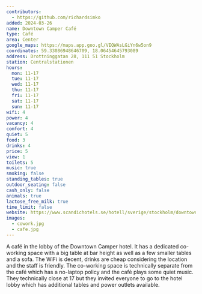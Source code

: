 ```yaml
---
contributors:
  - https://github.com/richardsimko
added: 2024-03-26
name: Downtown Camper Café
type: Café
area: Center
google_maps: https://maps.app.goo.gl/VEQWAsLGiYn6w5on9
coordinates: 59.33086948646709, 18.06454645793089
address: Drottninggatan 28, 111 51 Stockholm
station: Centralstationen
hours:
  mon: 11-17
  tue: 11-17
  wed: 11-17
  thu: 11-17
  fri: 11-17
  sat: 11-17
  sun: 11-17
wifi: 4
power: 4
vacancy: 4
comfort: 4
quiet: 5
food: 3
drinks: 4
price: 5
view: 1
toilets: 5
music: true
smoking: false
standing_tables: true
outdoor_seating: false
cash_only: false
animals: true
lactose_free_milk: true
time_limit: false
website: https://www.scandichotels.se/hotell/sverige/stockholm/downtown-camper-by-scandic/restaurang-bar/downtown-camper-cafe
images:
  - cowork.jpg
  - cafe.jpg
---
```


A café in the lobby of the Downtown Camper hotel. It has a dedicated co-working space with a big table at bar height as well as a few smaller tables and a sofa. The WiFi is decent, drinks are cheap considering the location and the staff is friendly. The co-working space is technically separate from the café which has a no-laptop policy and the café plays some quiet music. They technically close at 17 but they invited everyone to go to the hotel lobby which has additional tables and power outlets available.
